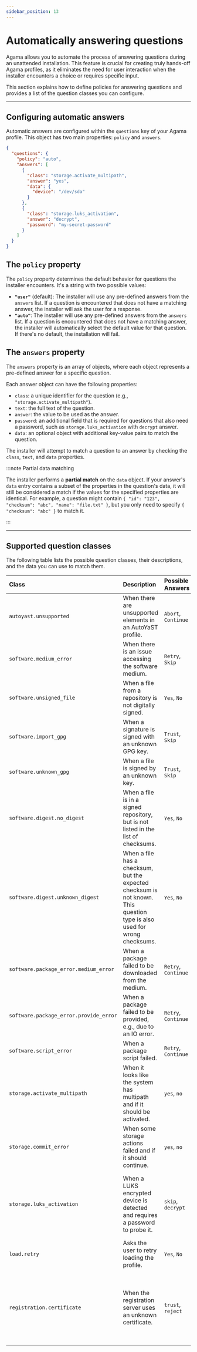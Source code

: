 ```yaml
---
sidebar_position: 13
---
```


# Automatically answering questions

Agama allows you to automate the process of answering questions during an unattended installation.
This feature is crucial for creating truly hands-off Agama profiles, as it eliminates the need for
user interaction when the installer encounters a choice or requires specific input.

This section explains how to define policies for answering questions and provides a list of the
question classes you can configure.

-----

## Configuring automatic answers

Automatic answers are configured within the `questions` key of your Agama profile. This object has
two main properties: `policy` and `answers`.

```json
{
  "questions": {
    "policy": "auto",
    "answers": [
      {
        "class": "storage.activate_multipath",
        "answer": "yes",
        "data": {
          "device": "/dev/sda"
        }
      },
      {
        "class": "storage.luks_activation",
        "answer": "decrypt",
        "password": "my-secret-password"
      }
    ]
  }
}
```

## The `policy` property

The `policy` property determines the default behavior for questions the installer encounters. It's a
string with two possible values:

  * **`"user"`** (default): The installer will use any pre-defined answers from the `answers` list.
  If a question is encountered that does not have a matching answer, the installer will ask the user
  for a response.
  * **`"auto"`**: The installer will use any pre-defined answers from the `answers` list. If a
  question is encountered that does not have a matching answer, the installer will automatically
  select the default value for that question. If there's no default, the installation will fail.

## The `answers` property

The `answers` property is an array of objects, where each object represents a pre-defined answer for
a specific question.

Each answer object can have the following properties:

  - `class`: a unique identifier for the question (e.g., `"storage.activate_multipath"`).
  - `text`: the full text of the question.
  - `answer`: the value to be used as the answer.
  - `password`: an additional field that is required for questions that also need a password, such
    as `storage.luks_activation` with `decrypt` answer.
  - `data`: an optional object with additional key-value pairs to match the question.

The installer will attempt to match a question to an answer by checking the `class`, `text`, and
`data` properties.

:::note Partial data matching

The installer performs a **partial match** on the `data` object. If your answer's `data` entry
contains a subset of the properties in the question's data, it will still be considered a match if
the values for the specified properties are identical. For example, a question might contain
`{ "id": "123", "checksum": "abc", "name": "file.txt" }`, but you only need to specify
`{ "checksum": "abc" }` to match it.

:::

-----

## Supported question classes

The following table lists the possible question classes, their descriptions, and the data you can
use to match them.

| Class | Description | Possible Answers | Available Data |
| :--- | :--- | :--- | :--- |
| `autoyast.unsupported` | When there are unsupported elements in an AutoYaST profile. | `Abort`, `Continue` | `planned`: elements to be supported in the future.<br />`unsupported`: unsupported elements. |
| `software.medium_error` | When there is an issue accessing the software medium. | `Retry`, `Skip` | `url`: The URL where the access failed. |
| `software.unsigned_file` | When a file from a repository is not digitally signed. | `Yes`, `No` | `filename`: The name of the file. |
| `software.import_gpg` | When a signature is signed with an unknown GPG key. | `Trust`, `Skip` | `id`, `name`, `fingerprint`: Details of the unknown key. |
| `software.unknown_gpg` | When a file is signed by an unknown key. | `Trust`, `Skip` | `id`: The key ID.<br />`filename`: The name of the signed file. |
| `software.digest.no_digest` | When a file is in a signed repository, but is not listed in the list of checksums. | `Yes`, `No` | |
| `software.digest.unknown_digest` | When a file has a checksum, but the expected checksum is not known. This question type is also used for wrong checksums. | `Yes`, `No` | |
| `software.package_error.medium_error` | When a package failed to be downloaded from the medium. | `Retry`, `Continue` | `url`: The URL of the package. |
| `software.package_error.provide_error` | When a package failed to be provided, e.g., due to an IO error. | `Retry`, `Continue` | |
| `software.script_error` | When a package script failed. | `Retry`, `Continue` | `details`: The details of the failure. |
| `storage.activate_multipath` | When it looks like the system has multipath and if it should be activated. | `yes`, `no` | |
| `storage.commit_error` | When some storage actions failed and if it should continue. | `yes`, `no` | |
| `storage.luks_activation` | When a LUKS encrypted device is detected and requires a password to probe it. | `skip`, `decrypt` | `device`: The device name.<br />`label`: The device label.<br />`size`: The device size.<br />`attempt`: The number of the current attempt. |
| `load.retry` | Asks the user to retry loading the profile. | `Yes`, `No` | `error`: The text of the error message. |
| `registration.certificate` | When the registration server uses an unknown certificate. | `trust`, `reject` | `url`: The server URL.<br />`issuer_name`, `issue_date`, `expiration_date`: Certificate details.<br />`sha1_fingerprint`, `sha256_fingerprint`: Certificate fingerprints. |
